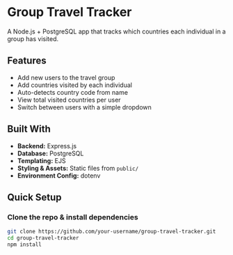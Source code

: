 # Group Travel Tracker

A Node.js + PostgreSQL app that tracks which countries each individual in a group has visited.

## Features

- Add new users to the travel group
- Add countries visited by each individual
- Auto-detects country code from name
- View total visited countries per user
- Switch between users with a simple dropdown

## Built With

- **Backend:** Express.js
- **Database:** PostgreSQL
- **Templating:** EJS
- **Styling & Assets:** Static files from `public/`
- **Environment Config:** dotenv

## Quick Setup

### Clone the repo & install dependencies
```bash
git clone https://github.com/your-username/group-travel-tracker.git
cd group-travel-tracker
npm install

